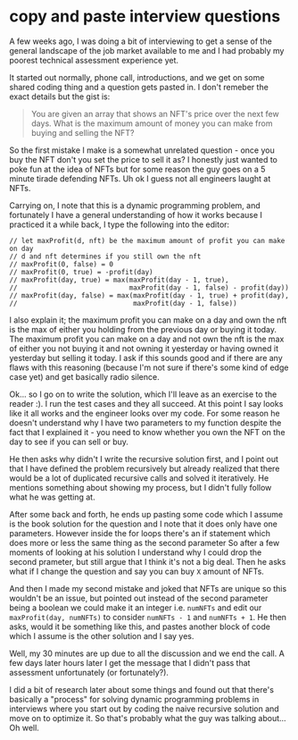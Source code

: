 # copy and paste interview questions

A few weeks ago, I was doing a bit of interviewing to get a sense of the general
landscape of the job market available to me and I had probably my poorest technical
assessment experience yet.

It started out normally, phone call, introductions, and we get on some shared coding
thing and a question gets pasted in. I don't remeber the exact details but the gist
is:

> You are given an array that shows an NFT's price over the next few days. What
> is the maximum amount of money you can make from buying and selling the NFT?

So the first mistake I make is a somewhat unrelated question - once you buy the
NFT don't you set the price to sell it as? I honestly just wanted to poke fun at
the idea of NFTs but for some reason the guy goes on a 5 minute tirade defending
NFTs. Uh ok I guess not all engineers laught at NFTs.

Carrying on, I note that this is a dynamic programming problem, and fortunately I
have a general understanding of how it works because I practiced it a while back,
I type the following into the editor:

```
// let maxProfit(d, nft) be the maximum amount of profit you can make on day
// d and nft determines if you still own the nft
// maxProfit(0, false) = 0
// maxProfit(0, true) = -profit(day)
// maxProfit(day, true) = max(maxProfit(day - 1, true),
//                            maxProfit(day - 1, false) - profit(day))
// maxProfit(day, false) = max(maxProfit(day - 1, true) + profit(day),
//                             maxProfit(day - 1, false))
```

I also explain it; the maximum profit you can make on a day and own the nft is the
max of either you holding from the previous day or buying it today. The maximum
profit you can make on a day and not own the nft is the max of either you not buying
it and not owning it yesterday or having owned it yesterday but selling it today.
I ask if this sounds good and if there are any flaws with this reasoning (because
I'm not sure if there's some kind of edge case yet) and get basically radio silence.

Ok... so I go on to write the solution, which I'll leave as an exercise to the reader
:). I run the test cases and they all succeed. At this point I say looks like it
all works and the engineer looks over my code. For some reason he doesn't understand
why I have two parameters to my function despite the fact that I explained it -
you need to know whether you own the NFT on the day to see if you can sell or buy.

He then asks why didn't I write the recursive solution first, and I point out that
I have defined the problem recursively but already realized that there would be a
lot of duplicated recursive calls and solved it iteratively. He mentions something
about showing my process, but I didn't fully follow what he was getting at.

After some back and forth, he ends up pasting some code which I assume is the book
solution for the question and I note that it does only have one parameters. However
inside the for loops there's an if statement which does more or less the same thing
as the second parameter So after a few moments of looking at his solution I understand
why I could drop the second prameter, but still argue that I think it's not a big
deal. Then he asks what if I change the question and say you can buy `X` amount
of NFTs.

And then I made my second mistake and joked that NFTs are unique so this wouldn't
be an issue, but pointed out instead of the second parameter being a boolean we could
make it an integer i.e. `numNFTs` and edit our `maxProfit(day, numNFTs)` to consider
`numNFTs - 1` and `numNFTs + 1`. He then asks, would it be something like this,
and pastes another block of code which I assume is the other solution and I say yes.

Well, my 30 minutes are up due to all the discussion and we end the call. A few
days later hours later I get the message that I didn't pass that assessment unfortunately
(or fortunately?).

I did a bit of research later about some things and found out that there's basically
a "process" for solving dynamic programming problems in interviews where you start
out by coding the naive recursive solution and move on to optimize it. So that's
probably what the guy was talking about... Oh well.

